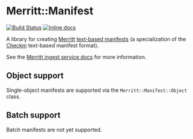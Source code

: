 # Merritt::Manifest

[![Build Status](https://travis-ci.org/dmolesUC3/merritt-manifest.svg)](https://travis-ci.org/dmolesUC3/merritt-manifest)
[![Inline docs](http://inch-ci.org/github/dmolesUC3/merritt-manifest.svg)](http://inch-ci.org/github/dmolesUC3/merritt-manifest)

A library for creating [Merritt](https://merritt.cdlib.org/) [text-based manifests](https://merritt.cdlib.org/help/manifest_guide#text_tips) (a specialization of the [Checkm](https://wiki.ucop.edu/display/Curation/Checkm) text-based manifest format).

See the [Merritt ingest service docs](https://confluence.ucop.edu/download/attachments/16744573/Merritt-ingest-service-latest.pdf)
for more information.

## Object support

Single-object manifests are supported via the `Merritt::Manifest::Object` class.

## Batch support

Batch manifests are not yet supported.
